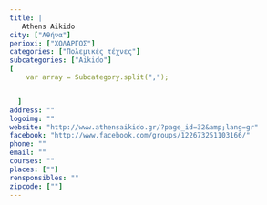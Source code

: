 ```yaml
---
title: |
   Athens Aikido
city: ["Αθήνα"]
perioxi: ["ΧΟΛΑΡΓΟΣ"]
categories: ["Πολεμικές τέχνες"]
subcategories: ["Aikido"]
[  
	var array = Subcategory.split(",");


  ]
address: ""
logoimg: ""
website: "http://www.athensaikido.gr/?page_id=32&amp;lang=gr"
facebook: "http://www.facebook.com/groups/122673251103166/"
phone: ""
email: ""
courses: ""
places: [""]
rensponsibles: ""
zipcode: [""]
---
```




